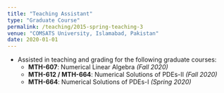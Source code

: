 ```yaml
---
title: "Teaching Assistant"
type: "Graduate Course"
permalink: /teaching/2015-spring-teaching-3
venue: "COMSATS University, Islamabad, Pakistan"
date: 2020-01-01
---
```

- Assisted in teaching and grading for the following graduate courses:
  - **MTH-607**: Numerical Linear Algebra *(Fall 2020)*
  - **MTH-612 / MTH-664**: Numerical Solutions of PDEs-II *(Fall 2020)*
  - **MTH-664**: Numerical Solutions of PDEs-I *(Spring 2020)*
